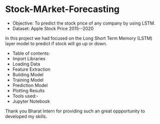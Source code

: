 # Stock-MArket-Forecasting

- Objective:
To predict the stock price of any company by using LSTM.
- Dataset:
Apple Stock Price 2015--2020

In this project we had focused on the Long Short Term Memory (LSTM) layer model to predict if stock will go up or down.
- Table of contents:
- Import Libraries
- Loading Data
- Feature Extraction
- Building Model
- Training Model
- Prediction Model
- Plotting Results
- Tools used:-
- Jupyter Notebook

  
Thank you Bharat Intern for providing such an great oppportunity to developed my skills.
